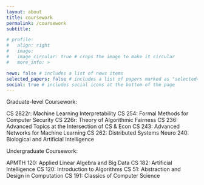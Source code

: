 ```yaml
---
layout: about
title: coursework
permalink: /coursework
subtitle: 

# profile:
#   align: right
#   image: 
#   image_circular: true # crops the image to make it circular
#   more_info: >

news: false # includes a list of news items
selected_papers: false # includes a list of papers marked as "selected={true}"
social: true # includes social icons at the bottom of the page
---
```


Graduate-level Coursework: 

CS 2822r: Machine Learning Interpretability
CS 254: Formal Methods for Computer Security
CS 226r: Theory of Algorithmic Fairness
CS 236: Advanced Topics at the Intersection of CS & Econ
CS 243: Advanced Networks for Machine Learning
CS 262: Distributed Systems
Neuro 240: Biological and Artificial Intelligence


Undergraduate Coursework: 

APMTH 120: Applied Linear Algebra and Big Data
CS 182: Artificial Intelligence
CS 120: Introduction to Algorithms
CS 51: Abstraction and Design in Computation
CS 191: Classics of Computer Science

